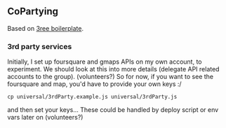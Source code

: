 ## CoPartying

Based on [3ree boilerplate](https://github.com/GordyD/3ree).

### 3rd party services

Initially, I set up foursquare and gmaps APIs on my own account, to experiment. We should look at this into more details (delegate API related accounts to the group). (volunteers?)
So for now, if you want to see the foursquare and map, you'd have to provide your own keys :/

`cp universal/3rdParty.example.js universal/3rdParty.js`

and then set your keys... These could be handled by deploy script or env vars later on (volunteers?)
